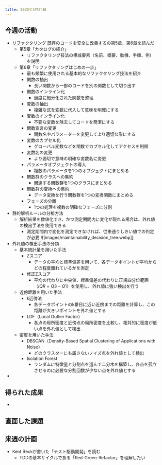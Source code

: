 ```yaml
---
title: 2025年5月24日
---
```

## 今週の活動
- [リファクタリング 既存のコードを安全に改善する](https://www.ohmsha.co.jp/book/9784274224546/)の第5章、第6章を読んだ
	- 第5章「カタログの紹介」
		- リファクタリング技法の構成要素（名前、概要、動機、手順、例）を説明
	- 第6章「リファクタリングはじめの一歩」
		- 最も頻繁に使用される基本的なリファクタリング技法を紹介
		- 関数の抽出
			- 長い関数から一部のコードを別の関数として切り出す
		- 関数のインライン化
			- 過度に細分化された関数を整理
		- 変数の抽出
			- 複雑な式を変数に代入して意味を明確にする
		- 変数のインライン化
			- 不要な変数を除去してコードを簡潔にする
		- 関数宣言の変更
			- 関数名やパラメーターを変更してより適切な形にする
		- 変数のカプセル化
			- グローバル変数などを関数でカプセル化してアクセスを制御
		- 変数名の変更
			- より適切で意味の明確な変数名に変更
		- パラメータオブジェクトの導入
			- 複数のパラメータを1つのオブジェクトにまとめる
		- 関数群のクラスへの集約
			- 関連する関数群を1つのクラスにまとめる
		- 関数群の変換への集約
			- データ変換を行う関数群を1つの変換関数にまとめる
		- フェーズの分離
			- 1つの処理を複数の明確なフェーズに分割
- 静的解析ルールの分析方法
	- 解析結果を数値化でき、かつ測定期間内に変化が現れる場合は、外れ値の検出手法を使用できる
		- 測定期間内で変化を測定できなければ、従来通りしきい値での判定が必要
![[images/maintainability_decision_tree.webp]]
- 外れ値の検出手法の分類
	- 基本統計量を用いた手法
		- Zスコア
			- データの平均と標準偏差を用いて、各データポイントが平均からどの程度離れているかを測定
		- 修正Zスコア
			- 平均の代わりに中央値、標準偏差の代わりに正規四分位範囲（$IQR = Q3 - Q1$）を使用し、外れ値に強い検出を行う
	- 近傍距離を用いた手法
		- k近傍法
			- 各データポイントのk番目に近い近傍までの距離を計算し、この距離が大きいポイントを外れ値とする
		- LOF（Local Outlier Factor）
			- 各点の局所密度と近傍点の局所密度を比較し、相対的に密度が低い点を外れ値として検出
	- 密度を用いた手法
		- DBSCAN（Density-Based Spatial Clustering of Applications with Noise）
			- どのクラスターにも属さないノイズ点を外れ値として検出
		- Isolation Forest
			- ランダムに特徴量と分割点を選んで二分木を構築し、各点を孤立させるのに必要な分割回数が少ない点を外れ値とする
- 
## 得られた成果
- 
## 直面した課題
## 来週の計画
- Kent Beckが書いた「テスト駆動開発」を読む
	- TDDの基本サイクルである「Red-Green-Refactor」を理解したい